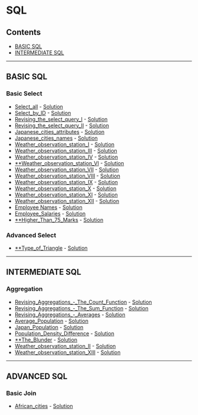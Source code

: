 # SQL
## Contents
<!--* [Advanced Join](#Advanced-Join)
* [Advanced Select](#Advanced-Select)
* [Aggregation](#Aggregation)
* [Alternative Select](#Alternative-Select)
* [Basic Join](#Basic-Join)-->
* [BASIC SQL](#BASIC-SQL)
* [INTERMEDIATE SQL](#INTERMEDIATE-SQL)
<!--
___
### Advanced Join
* [Placements](pdf/placements.pdf) - [Solution](sql/Placements.sql)
* [Symmetric_Pairs](pdf/symmetric-pairs.pdf) - [Solution](sql/Symmetric_Pairs.sql)


___
### Alternative Select
* [Draw_the_Triangle1](pdf/draw-the-triangle-1.pdf) - [Solution](sql/Draw_the_Triangle1.sql)
* [Draw_the_Triangle2](pdf/draw-the-triangle-2.pdf) - [Solution](sql/Draw_the_Triangle2.sql)
-->
___
## BASIC SQL


### Basic Select
* [Select_all](pdf/select-all-sql.pdf) - [Solution](SQL/select_all.sql)
* [Select_by_ID](pdf/select-by-id.pdf) - [Solution](SQL/select_by_id.sql)
* [Revising_the_select_query_I](pdf/revising-the-select-query.pdf) - [Solution](SQL/revising_the_select_query.sql)
* [Revising_the_select_query_II](pdf/revising-the-select-query-2.pdf) - [Solution](SQL/revising_the_select_query_II.sql)
* [Japanese_cities_attributes](pdf/japanese-cities-attributes.pdf) - [Solution](SQL/japanese_cities_attributes.sql)
* [Japanese_cities_names](pdf/japanese-cities-name.pdf) - [Solution](SQL/japanese_cities_names.sql)
* [Weather_observation_station_I](pdf/weather-observation-station-1.pdf) - [Solution](SQL/weather_observation_station_I.sql)
* [Weather_observation_station_III](pdf/weather-observation-station-3.pdf) - [Solution](SQL/weather_observation_station_III.sql)
* [Weather_observation_station_IV](pdf/weather-observation-station-4.pdf) - [Solution](SQL/weather_observation_station_IV.sql)
* [**Weather_observation_station_VI](pdf/weather-observation-station-6.pdf) - [Solution](SQL/Weather_observation_station_VI.sql)
* [Weather_observation_station_VII](pdf/weather-observation-station-7.pdf) - [Solution](SQL/Weather_observation_station_VII.sql)
* [Weather_observation_station_VIII](pdf/weather-observation-station-8.pdf) - [Solution](SQL/Weather_observation_station_VIII.sql)
* [Weather_observation_station_IX](pdf/weather-observation-station-9.pdf) - [Solution](SQL/Weather_observation_station_IX.sql)
* [Weather_observation_station_X](pdf/weather-observation-station-10.pdf) - [Solution](SQL/Weather_observation_station_X.sql)
* [Weather_observation_station_XI](pdf/weather-observation-station-11.pdf) - [Solution](SQL/Weather_observation_station_XI.sql)
* [Weather_observation_station_XII](pdf/weather-observation-station-12.pdf) - [Solution](SQL/Weather_observation_station_XII.sql)
* [Employee Names](pdf/name-of-employees.pdf) - [Solution](SQL/Name_of_employees.sql)
* [Employee_Salaries](pdf/salary-of-employees.pdf) - [Solution](SQL/Employee_salaries.sql)
* [**Higher_Than_75_Marks](pdf/more-than-75-marks.pdf) - [Solution](SQL/Higher_than_75_marks.sql)


### Advanced Select
* [**Type_of_Triangle](pdf/what-type-of-triangle.pdf) - [Solution](SQL/Type_of_triangle.sql)
___
## INTERMEDIATE SQL


### Aggregation
* [Revising_Aggregations_-_The_Count_Function](pdf/revising-aggregations-the-count-function.pdf) - [Solution](SQL/Revising_aggregations_-_the_count_function.sql)
* [Revising_Aggregations_-_The_Sum_Function](pdf/revising-aggregations-sum.pdf) - [Solution](SQL/Revising_aggregations_-_sum.sql)
* [Revising_Aggregations_-_Averages](pdf/revising-aggregations-the-average-function.pdf) - [Solution](SQL/Revising_aggregations_-_averages.sql)
* [Average_Population](pdf/average-population.pdf) - [Solution](SQL/Average_population.sql)
* [Japan_Population](pdf/japan-population.pdf) - [Solution](SQL/Japan_population.sql)
* [Population_Density_Difference](pdf/population-density-difference.pdf) - [Solution](SQL/Population_density_difference.sql)
* [**The_Blunder](pdf/the-blunder.pdf) - [Solution](SQL/The_blunder.sql)
* [Weather_observation_station_II](pdf/weather-observation-station-2.pdf) - [Solution](SQL/Weather_observation_station_II.sql)
* [Weather_observation_station_XIII](pdf/weather-observation-station-13.pdf) - [Solution](SQL/Weather_observation_station_XIII.sql)
<!--
* [Weather_observation_station_V](pdf/weather-observation-station-5.pdf) - [Solution](sql/Weather_observation_station_V.sql)

___



* [Top_earners](pdf/earnings-of-employees.pdf) - [Solution](sql/Top_earners.sql)

* [Weather_observation_station_XIV](pdf/weather-observation-station-14.pdf) - [Solution](sql/Weather_observation_station_XIV.sql)
* [Weather_observation_station_XV](pdf/weather-observation-station-15.pdf) - [Solution](sql/Weather_observation_station_XV.sql)
* [Weather_observation_station_XVI](pdf/weather-observation-station-16.pdf) - [Solution](sql/Weather_observation_station_XVI.sql)
* [Weather_observation_station_XVII](pdf/weather-observation-station-17.pdf) - [Solution](sql/Weather_observation_station_XVII.sql)
* [Weather_observation_station_XVIII](pdf/weather-observation-station-18.pdf) - [Solution](sql/Weather_observation_station_XVIII.sql)
* [Weather_observation_station_XIX](pdf/weather-observation-station-19.pdf) - [Solution](sql/Weather_observation_station_XIX.sql)
* [Weather_observation_station_XX](pdf/weather-observation-station-20.pdf) - [Solution](sql/Weather_observation_station_XX.sql)

-->
___
## ADVANCED SQL

### Basic Join
* [African_cities](pdf/african-cities.pdf) - [Solution](SQL/African_cities.sql)






<!--
___

* [Average_population_of_each_continent](pdf/average-population-of-each-continent.pdf) - [Solution](sql/Average_population_of_each_continent.sql)
* [Challenges](pdf/challenges.pdf) - [Solution](sql/Challenges.sql)
* [Contest_Leaderboard](pdf/contest-leaderboard.pdf) - [Solution](sql/Contest_Leaderboard.sql)
* [Ollivanders_Inventory](pdf/harry-potter-and-wands.pdf) - [Solution](sql/Ollivanders_Inventory.sql)
* [Population_census](pdf/asian-population.pdf) - [Solution](sql/Population_census.sql)
* [The_Competitors](pdf/full-score.pdf) - [Solution](sql/Top_Competitors.sql)
* [The_Report](pdf/the-report.pdf) - [Solution](sql/The_Report.sql)

-->